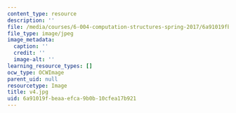 ```yaml
---
content_type: resource
description: ''
file: /media/courses/6-004-computation-structures-spring-2017/6a91019fbeaaefca9b0b10cfea17b921_v4.jpg
file_type: image/jpeg
image_metadata:
  caption: ''
  credit: ''
  image-alt: ''
learning_resource_types: []
ocw_type: OCWImage
parent_uid: null
resourcetype: Image
title: v4.jpg
uid: 6a91019f-beaa-efca-9b0b-10cfea17b921
---
```

